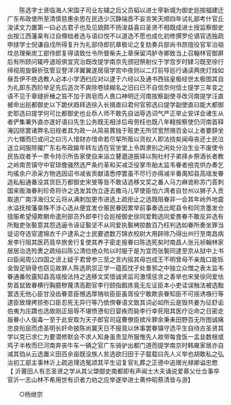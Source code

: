 <!-- { "loadSidebar": true } -->
　　陈选字士贤临海人宋国子司业左辅之后父员韬以进士宰新城为御史廵按福建迁广东布政使所至清慎慈惠余思在民选少沉静端悫不妄言笑天顺四年试礼部考什官丘浚读文力置第一曰必古君子也及见貌颇不扬浚益喜曰圣贤不相既成进士授监察御史出按江西藩臬有过自僔绌者选与语曰悦不以道选不愿也成化初修撰罗伦谪官选独疏申捄学士倪谦自戍所得复升为礼部侍郎抗章极论之复劾奏兵部尚书昂擅役官军治祖坟总理柴炭工部侍郎复得请致仕令所督柴夫上章保留鸿胪寺卿致当上召翰林官御屏后有所顾问辄呼退班俱宜究治既改提学南京先颁冠祭射仪于学宫岁时肄习既至徐行缔视周旋磬折弦管豆豋洋洋翼翼遂居宿学宫中夜则以二灯前导廵行诵读两庑灯烛如昼吾伊不绝选教人必本小学洒扫应对以逮于六经以及通书西铭皇极经世太极图其自为礼即东西阶举足先后造次不爽除卷牍糊名之旧曰巳不自信奈何信士提学三年变之语不见于章缝折棰之笞不加于舆皂而人畏口神明迁河南按察副使寻改河南提学汪直被命出廵都御史以下跪伏趋拜选徐入长揖直曰君何官邪选曰提学副使直曰能大都御史耶选曰提学何可比都御史也业忝人师不敢先自诎辱选词气严正举止安详会诸生从者俨集署外直亦遂好语曰先生公务既无相涉后毋劳枉也既八年輚按察使仍河南首释淹囚除罢诸弊名旧规者其为政一从简易篢独于赃吏无所贷宽然赂百金以上者要辞坐六七镮而巳或问之曰污人惜财亦惜命若尽挈所贩以货权人即法挠矣闻毋丧还士民泣送立祠服除擢广东右布政踰年转左选在官坐堂上令舆隶别之闲处分治生业不废使令民告戕者予一票令持示所告家使自来诣立瞽遒道振铎以狥社村子弟择乡祭酒长者教之岭南苦镇守中官琼儋骚然选严条约革和买减泛役掌市舶太监韦眷者掊克供办奏乞均徭余户添采方物选因诏书减省贡献请悉停罢虽不尽行亦得减半番禺知县高瑶发眷造私船通番没其货巨万都御史宋旻等皆不敢诘选移文奖之番人马力麻诡称苏门荅刺国来贩海眷利珍奇将许之选发其伪立逐去撒马儿罕使臣怕六湾者自甘州以狮子入贡取道广南浮海归又云将从满刺加更市进选上疏拒止之选既阻眷非一会其年岭外地震水溢抚按藩臬殊不涉心选从便宜发仓赈民眷因累举前事奏选比昵县令和同贪墨发仓擅赈希望侵欺朝命遣刑部员外郎李行会廵按御史徐同爱鞫选同爱畏眷不敢反异选有所黜吏张褧意其怨选逼令诬证褧坚不从同爱执褧栲掠数百乃枉判选如眷所奏坐罪当徒诏夺选官遣锦衣千户逮系之士民要遮数万锦衣校尉大用辟除乃得出州行至南昌病发李行阻其医药竟卒旅舍行复使其养子密走报眷曰陈选死矣时南昌人张元祯翰林家居居治选殓褁之疏绤曰陈公清俭绝众殓以时服于是为宜而张褧同逮至京从狱中上书曰臣闻周公四国之谤上疑于君曾参三至之言内摇其母岂成王不明曾母不亲哉口能铄金毁足销骨也窃见故罪人陈选夙崇正学一蕴孤忱孑处羣邪之中独立众憎之表太监韦眷通番败露知县高瑶按法持之选移文奖借诚贤监司激懦惩贪之善举也宋旻徐同爱怯势首鼠致眷横行胸臆秽蔑清高勘官李行颐指鍜炼竟无左证臣本小吏诖误触法被选黜罢选无他心臣甘没齿眷意臣憾选厚赂啖臣臣虽胥役宁敢欺丧眷知臣不可摇诱嗾行等逮臣致理拷掠弥口臣忍死无异行等乃依傍眷语文致其词必如所云是毁共姜为征舒诟伯夷为庄蹻也选故刚正屈辱不堪愤懑旬日婴疾而毙李行幸死阻其医疗讫命之日密走报眷小人佞毒一至于此安取为天子郎官司寇曹僚臣摈斥罪余秉耒田野百无所图诚痛忠良衔屈而虑圣明长奸命披陈尚冀天日不报竟以休事罢眷镇守选平生自待古圣贤其学以克已求仁为要潜修默会不求人知身虽贵显所服惟先人故带每食饭一盂韭数根或鸡子半枚而巳河南奔丧牛车一辆之官广东骑驴出都门道而提学南京时韩雍家居亦自减其驺从云选置义田百余亩既没族人贫选欲归田于子载载曰先人义举也胡敢私之弘治初工部主事林沂上疏追理选冤颂其平生诏复官礼葬之正德中追赠光禄卿谥忠愍 【 沂莆田人有志圣贤之学从其父棨御史南都即有声闻士大夫诵说爱慕父仕佥事卒官沂一志山林不希用世有识者力劝之应举遂举进士黄仲昭蔡清皆与游】 

　　○杨继宗 


